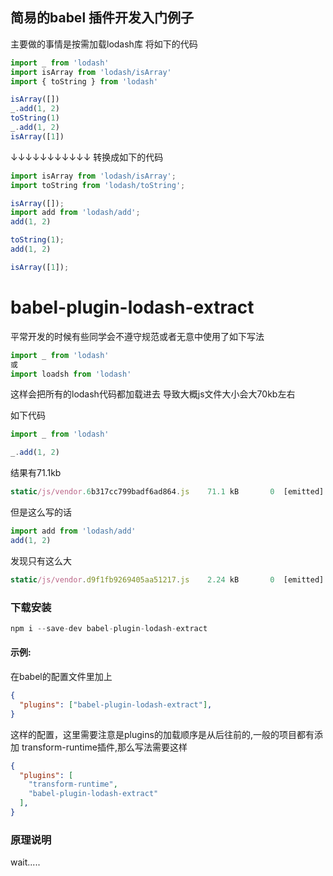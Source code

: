 
## 简易的babel 插件开发入门例子

主要做的事情是按需加载lodash库
将如下的代码
```javascript
import _ from 'lodash'
import isArray from 'lodash/isArray'
import { toString } from 'lodash'

isArray([])
_.add(1, 2)
toString(1)
_.add(1, 2)
isArray([1])
```
↓↓↓↓↓↓↓↓↓↓↓ 转换成如下的代码
```javascript
import isArray from 'lodash/isArray';
import toString from 'lodash/toString';

isArray([]);
import add from 'lodash/add';
add(1, 2)

toString(1);
add(1, 2)

isArray([1]);
```

# babel-plugin-lodash-extract
平常开发的时候有些同学会不遵守规范或者无意中使用了如下写法
```javascript
import _ from 'lodash'
或
import loadsh from 'lodash'
```
这样会把所有的lodash代码都加载进去
导致大概js文件大小会大70kb左右

如下代码
```javascript
import _ from 'lodash'

_.add(1, 2)

```
结果有71.1kb
```javascript
static/js/vendor.6b317cc799badf6ad864.js    71.1 kB       0  [emitted]  vendor
```

但是这么写的话
```javascript
import add from 'lodash/add'
add(1, 2)
```

发现只有这么大
```javascript
static/js/vendor.d9f1fb9269405aa51217.js    2.24 kB       0  [emitted]  vendor
```

### 下载安装 
``` javascript
npm i --save-dev babel-plugin-lodash-extract
```

#### 示例:  
在babel的配置文件里加上
```json
{
  "plugins": ["babel-plugin-lodash-extract"],
}
```
这样的配置，这里需要注意是plugins的加载顺序是从后往前的,一般的项目都有添加
transform-runtime插件,那么写法需要这样
```json
{
  "plugins": [
    "transform-runtime",
    "babel-plugin-lodash-extract"
  ],
}
```

### 原理说明

wait.....


